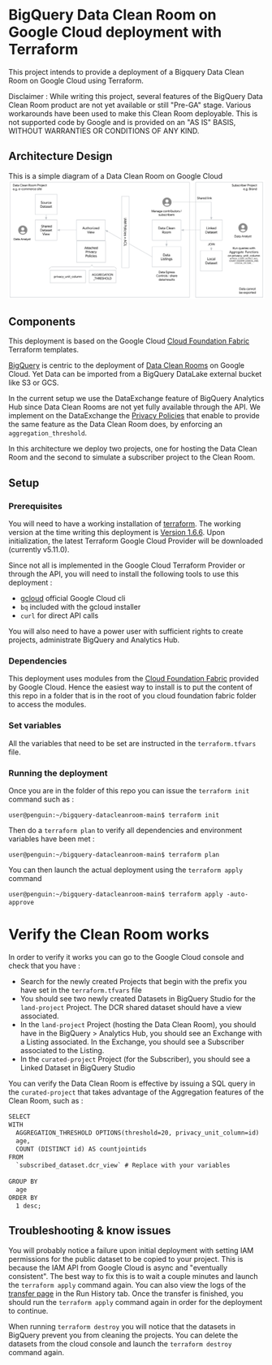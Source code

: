 # BigQuery Data Clean Room on Google Cloud deployment with Terraform
This project intends to provide a deployment of a Bigquery Data Clean Room on Google Cloud using Terraform.

Disclaimer : While writing this project, several features of the BigQuery Data Clean Room product are not yet available or still "Pre-GA" stage. Various workarounds have been used to make this Clean Room deployable. This is not supported code by Google and is provided on an "AS IS" BASIS, WITHOUT WARRANTIES OR CONDITIONS OF ANY KIND.

## Architecture Design

This is a simple diagram of a Data Clean Room on Google Cloud 
![diagram](./assets/cleanroom_arch.png)

## Components
This deployment is based on the Google Cloud [Cloud Foundation Fabric](https://github.com/GoogleCloudPlatform/cloud-foundation-fabric) Terraform templates.

[BigQuery](https://cloud.google.com/bigquery/docs/introduction) is centric to the deployment of [Data Clean Rooms](https://cloud.google.com/bigquery/docs/data-clean-rooms) on Google Cloud. Yet Data can be imported from a BigQuery DataLake external bucket like S3 or GCS. 

In the current setup we use the DataExchange feature of BigQuery Analytics Hub since Data Clean Rooms are not yet fully available through the API. We implement on the DataExchange the [Privacy Policies](https://cloud.google.com/bigquery/docs/privacy-policies#what_is_a_privacy_policy) that enable to provide the same feature as the Data Clean Room does, by enforcing an `aggregation_threshold`.

In this architecture we deploy two projects, one for hosting the Data Clean Room and the second to simulate a subscriber project to the Clean Room. 

## Setup

### Prerequisites
You will need to have a working installation of [terraform](https://developer.hashicorp.com/terraform/install). The working version at the time writing this deployment is [Version 1.6.6](https://releases.hashicorp.com/terraform/1.6.6/terraform_1.6.6_linux_amd64.zip). Upon initialization, the latest Terraform Google Cloud Provider will be downloaded (currently v5.11.0).

Since not all is implemented in the Google Cloud Terraform Provider or through the API, you will need to install the following tools to use this deployment :
- [gcloud](https://cloud.google.com/sdk/docs/install) official Google Cloud cli
- `bq` included with the gcloud installer
- `curl` for direct API calls

You will also need to have a power user with sufficient rights to create projects, administrate BigQuery and Analytics Hub.

### Dependencies
This deployment uses modules from the [Cloud Foundation Fabric](https://github.com/GoogleCloudPlatform/cloud-foundation-fabric) provided by Google Cloud. Hence the easiest way to install is to put the content of this repo in a folder that is in the root of you cloud foundation fabric folder to access the modules.

### Set variables
All the variables that need to be set are instructed in the `terraform.tfvars` file.

### Running the deployment
Once you are in the folder of this repo you can issue the `terraform init` command such as :
```
user@penguin:~/bigquery-datacleanroom-main$ terraform init 
```
Then do a `terraform plan` to verify all dependencies and environment variables have been met :
```
user@penguin:~/bigquery-datacleanroom-main$ terraform plan 
```
You can then launch the actual deployment using the `terraform apply` command
```
user@penguin:~/bigquery-datacleanroom-main$ terraform apply -auto-approve 
```

# Verify the Clean Room works
In order to verify it works you can go to the Google Cloud console and check that you have :
- Search for the newly created Projects that begin with the prefix you have set in the `terraform.tfvars` file
- You should see two newly created Datasets in BigQuery Studio for the `land-project` Project. The DCR shared dataset should have a view associated.
- In the `land-project` Project (hosting the Data Clean Room), you should have in the BigQuery > Analytics Hub, you should see an Exchange with a Listing associated. In the Exchange, you should see a Subscriber associated to the Listing.
- In the `curated-project` Project (for the Subscriber), you should see a Linked Dataset in BigQuery Studio

You can verify the Data Clean Room is effective by issuing a SQL query in the `curated-project` that takes advantage of the Aggregation features of the Clean Room, such as :
```
SELECT
WITH
  AGGREGATION_THRESHOLD OPTIONS(threshold=20, privacy_unit_column=id) 
  age,
  COUNT (DISTINCT id) AS countjointids
FROM
  `subscribed_dataset.dcr_view` # Replace with your variables

GROUP BY
  age
ORDER BY
  1 desc;
```

## Troubleshooting & know issues
You will probably notice a failure upon initial deployment with setting IAM permissions for the public dataset to be copied to your project. This is because the IAM API from Google Cloud is async and "eventually consistent". The best way to fix this is to wait a couple minutes and launch the `terraform apply` command again. You can also view the logs of the [transfer page](https://console.cloud.google.com/bigquery/transfers) in the Run History tab. Once the transfer is finished, you should run the `terraform apply` command again in order for the deployment to continue.

When running `terraform destroy` you will notice that the datasets in BigQuery prevent you from cleaning the projects. You can delete the datasets from the cloud console and launch the `terraform destroy` command again.